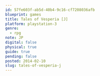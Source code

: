```yaml
---
id: 57fe603f-ab5d-40b4-9c16-cf7208036afb
blueprint: games
title: Tales of Vesperia [J]
platform: playstation-3
genre:
  - rpg
note: JP
digital: false
physical: true
guide: true
pending: false
posted: 2014-02-10
slug: tales-of-vesperia-j
---
```

